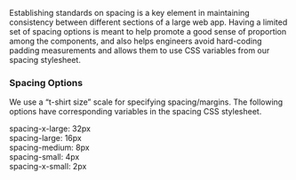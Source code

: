 Establishing standards on spacing is a key element in maintaining consistency between different sections of a large web app. Having a limited set of spacing options is meant to help promote a good sense of proportion among the components, and also helps engineers avoid hard-coding padding measurements and allows them to use CSS variables from our spacing stylesheet.

### Spacing Options

We use a “t-shirt size” scale for specifying spacing/margins. The following options have corresponding variables in the spacing CSS stylesheet.

<div class="patterns-list">
    <div class="pattern-item">
        <span class="pattern x-large"></span>
        <span class="pattern-text">spacing-x-large: 32px</span>
    </div>
    <div class="pattern-item">
        <span class="pattern large"></span>
        <span class="pattern-text">spacing-large: 16px</span>
    </div>
    <div class="pattern-item">
        <span class="pattern medium"></span>
        <span class="pattern-text">spacing-medium: 8px</span>
    </div>
    <div class="pattern-item">
        <span class="pattern small"></span>
        <span class="pattern-text">spacing-small: 4px</span>
    </div>
    <div class="pattern-item">
        <span class="pattern x-small"></span>
        <span class="pattern-text">spacing-x-small: 2px</span>
    </div>
</div>
